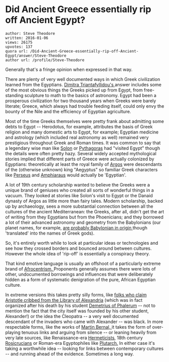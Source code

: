 # Did Ancient Greece essentially rip off Ancient Egypt?

	author: Steve Theodore
	written: 2016-01-06
	views: 26175
	upvotes: 137
	quora url: /Did-Ancient-Greece-essentially-rip-off-Ancient-Egypt/answer/Steve-Theodore
	author url: /profile/Steve-Theodore


Generally that's a fringe opinion when expressed in that way. 

There are plenty of very well documented ways in which Greek civilization learned from the Egyptians. [Dimitra Triantafyllidou's ](https://www.quora.com/profile/Dimitra-Triantafyllidou)answer includes some of the most obvious things the Greeks picked up from Egypt, from free-standing sculpture to math to the basics of astronomy. Egypt had been a prosperous civilization for two thousand years when Greeks were barely literate; Greece, which always had trouble feeding itself, could only envy the bounty of the Nile and the efficiency of Egyptian agriculture.

Most of the time Greeks themselves were pretty frank about admitting some debts to Egypt -- Herodotus, for example, attributes the basis of Greek religion and many domestic arts to Egypt, for example; Egyptian medicine and astrology (which included real astronomy as well) remained very prestigious throughout Greek and Roman times. It was common to say that a legendary wise man like [Solon](https://en.wikipedia.org/wiki/Solon) or [Pythagoras](https://en.wikipedia.org/wiki/Pythagoras) had "visited Egypt" though the details were often pretty hazy. Several widely accepted mythological stories implied that different parts of Greece were actually colonized by Egyptians: theoretically at least the royal family of [Argos](https://en.wikipedia.org/wiki/List_of_kings_of_Argos#Danaid_Dynasty)  were descendants of the (otherwise unknown) king "Aegyptus" so familiar Greek characters like [Perseus](https://en.wikipedia.org/wiki/Perseus) and [Amphiaraus](https://en.wikipedia.org/wiki/Amphiaraus) would actually be 'Egyptian'. 

 A lot of 19th century scholarship wanted to believe the Greeks were a unique brand of geniuses who created all sorts of wonderful things in a vacuum. They looked at stories like Solon's visit to Egypt or the Danaid dynasty of Argos as little more than fairy tales. Modern scholarship, backed up by archaeology, sees a more substantial connection between all the cultures of the ancient Mediterranean: the Greeks, after all, didn't get the art of writing from they Egyptians but from the Phoenicians; and they borrowed a lot of their advanced astronomy and geometry from the Babylonians (our planet names, for example, [are probably Babylonian in origin ](https://www.quora.com/Were-the-planets-named-after-Greek-Roman-gods-or-did-the-ancients-believe-the-planets-were-gods)though 'translated' into the names of Greek gods). 

So, it's entirely worth while to look at particular ideas or technologies and see how they crossed borders and bounced around between cultures. However the whole idea of 'rip-off' is essentially a conspiracy theory. 

That kind emotive language is usually an offshoot of a particularly extreme brand of [Afrocentrism. ](https://en.wikipedia.org/wiki/Afrocentrism) Proponents generally assumes there were lots of other, undocumented borrowings and influences that were deliberately hidden as a form of systematic denigration of the pure, African Egyptian culture. 

In extreme versions this takes pretty silly forms, like [folks who claim Aristotle cribbed from the Library of Alexandria](http://www.historyplace.com/pointsofview/not-out.htm) (which was in fact organized after his death by his student [Demetrius of Phalerum](https://en.wikipedia.org/wiki/Demetrius_of_Phalerum) -- not to mention the fact that the city itself was founded by his other student, Alexander!) or the idea the Cleopatra -- a very well documented descendant of the invaders who came with Alexander -- was black. In more respectable forms, like the works of [Martin Bernal, ](https://www.quora.com/What-if-any-is-the-part-of-truth-to-Martin-Bernals-Black-Athena)it takes the form of over-playing tenuous links and arguing from silence -- or leaning heavily from very late sources, like Renaissance-era [Hermeticists](http://www.witchcraftandwitches.com/related_hermeticism.html), 18th century [Rosicrucians](https://www.rosicrucian.org/history)  or Roman-era Egyptophiles like [Plutarch.](http://penelope.uchicago.edu/Thayer/E/Roman/Texts/Plutarch/Moralia/Isis_and_Osiris*/A.html) In either case it's taking a worthwhile idea -- looking for links between contemporary cultures -- and running ahead of the evidence. Sometimes a long way.

